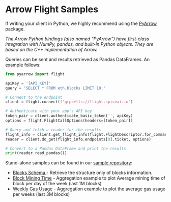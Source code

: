 # Arrow Flight Samples

If writing your client in Python, we highly recommend using the [PyArrow](https://arrow.apache.org/docs/python/index.html) package.

_The Arrow Python bindings (also named “PyArrow”) have first-class integration with NumPy, pandas, and built-in Python objects. They are based on the C++ implementation of Arrow._

Queries can be sent and results retrieved as Pandas DataFrames. An example follows:

```python
from pyarrow import flight

apiKey = '[API_KEY]'
query = 'SELECT * FROM eth.blocks LIMIT 10;'

# Connect to the endpoint
client = flight.connect(f'grpc+tls://flight.spiceai.io')

# Authenticate with your app's API key
token_pair = client.authenticate_basic_token('', apiKey)
options = flight.FlightCallOptions(headers=[token_pair])

# Query and fetch a reader for the results
flight_info = client.get_flight_info(flight.FlightDescriptor.for_command(query), options)
reader = client.do_get(flight_info.endpoints[0].ticket, options)

# Convert to a Pandas DataFrame and print the results
print(reader.read_pandas())
```

Stand-alone samples can be found in our [sample repository](https://github.com/spicehq/samples):

* [Blocks Schema ](https://github.com/spicehq/samples/blob/trunk/python/blocks\_schema.py)- Retrieve the structure only of blocks information.
* [Block Mining Time](https://github.com/spicehq/samples/blob/trunk/python/block\_mining\_time.py) - Aggregation example to plot Average mining time of block per day of the week (last 1M blocks)
* [Weekly Gas Usage](https://github.com/spicehq/samples/blob/trunk/python/weekly\_gas\_usage.py) - Aggregation example to plot the average gas usage per weeks (last 3M blocks)

